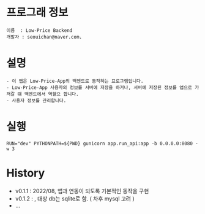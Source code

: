 # 프로그래 정보

```
이름  : Low-Price Backend
개발자 : seouichan@naver.com. 
```

# 설명
```
- 이 앱은 Low-Price-App의 백엔드로 동작하는 프로그램입니다.
- Low-Price-App 사용자의 정보를 서버에 저장을 하거나, 서버에 저장된 정보를 앱으로 가져갈 떄 백엔드에서 역할으 합니다.
- 사용자 정보를 관리합니다.
```

# 실행
```
RUN="dev" PYTHONPATH=${PWD} gunicorn app.run_api:app -b 0.0.0.0:8080 -w 3
```

# History
- v0.1.1 : 2022/08, 앱과 연동이 되도록 기본적인 동작을 구현
- v0.1.2 :        , 대상 db는 sqlite로 함. ( 차후 mysql 고려 )
- ...
